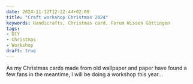 ```yaml
---
date: 2024-11-12T12:22:44+02:00
title: "Craft workshop Christmas 2024"
keywords: Handicrafts, Christmas card, Forum Wissen Göttingen
tags:
- DIY
- Christmas
- Workshop
draft: true
---
```


As my Christmas cards made from old wallpaper and paper have found a few fans in the meantime, I will be doing a workshop this year...

<!--more-->
